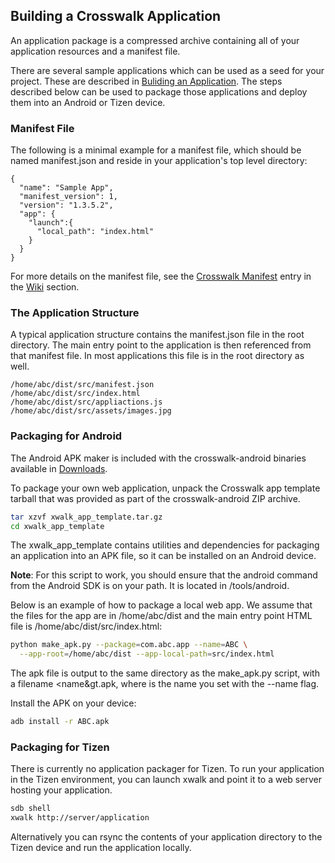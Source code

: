 ## Building a Crosswalk Application
An application package is a compressed archive containing all of your application resources and a manifest file.

There are several sample applications which can be used as a seed for your project. These are described in [Buliding an Application](#documentation/building_an_application). The steps described below can be used to package those applications and deploy them into an Android or Tizen device.

### Manifest File
The following is a minimal example for a manifest file, which should be named manifest.json and reside in your application's top level directory:
```
{
  "name": "Sample App",
  "manifest_version": 1,
  "version": "1.3.5.2",
  "app": {
    "launch":{
      "local_path": "index.html"
    }
  }
}
```
For more details on the manifest file, see the [Crosswalk Manifest](#wiki/Crosswalk-manifest) entry in the [Wiki](#wiki) section.

### The Application Structure
A typical application structure contains the manifest.json file in the root directory. The main entry point to the application is then referenced from that manifest file. In most applications this file is in the root directory as well.
```
/home/abc/dist/src/manifest.json
/home/abc/dist/src/index.html
/home/abc/dist/src/appliactions.js
/home/abc/dist/src/assets/images.jpg
```
### Packaging for Android
The Android APK maker is included with the crosswalk-android binaries available in [Downloads](#documentation/downloads).

To package your own web application, unpack the Crosswalk app template tarball that was provided as part of the crosswalk-android ZIP archive.
```sh
tar xzvf xwalk_app_template.tar.gz
cd xwalk_app_template
```
The xwalk_app_template contains utilities and dependencies for packaging an application into an APK file, so it can be installed on an Android device.

**Note**: For this script to work, you should ensure that the android command from the Android SDK is on your path. It is located in <Android SDK location>/tools/android.

Below is an example of how to package a local web app. We assume that the files for the app are in /home/abc/dist and the main entry point HTML file is /home/abc/dist/src/index.html:

```sh
python make_apk.py --package=com.abc.app --name=ABC \
  --app-root=/home/abc/dist --app-local-path=src/index.html
```  

The apk file is output to the same directory as the make_apk.py script, with a filename <name&gt.apk, where <name> is the name you set with the --name flag.

Install the APK on your device:

```sh
adb install -r ABC.apk
```

### Packaging for Tizen
There is currently no application packager for Tizen. To run your application in the Tizen environment, you can launch xwalk and point it to a web server hosting your application.

```sh
sdb shell
xwalk http://server/application
```

Alternatively you can rsync the contents of your application directory to the Tizen device and run the application locally.
